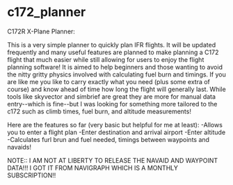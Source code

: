 # c172_planner

C172R X-Plane Planner:

This is a very simple planner to quickly plan IFR flights. It will be updated frequently and many useful features are planned to make planning a C172 flight 
that much easier while still allowing for users to enjoy the flight planning software! It is aimed to help beginners and those wanting to avoid the nitty gritty physics involved 
with calculating fuel burn and timings. If you are like me you like to carry exactly what you need (plus some extra of course) and know ahead of time how long the flight will generally last.
While tools like skyvector and simbrief are great they are more for manual data entry--which is fine--but I was looking for something more tailored to the c172 such as climb times, fuel burn, and 
altitude measurements!

Here are the features so far (very basic but helpful for me at least):
-Allows you to enter a flight plan
-Enter destination and arrival airport
-Enter altitude
-Calculates furl brun and fuel needed, timings between waypoints and navaids!

NOTE::
I AM NOT AT LIBERTY TO RELEASE THE NAVAID AND WAYPOINT DATA!!! I GOT IT FROM NAVIGRAPH WHICH IS A MONTHLY SUBSCRIPTION!!
